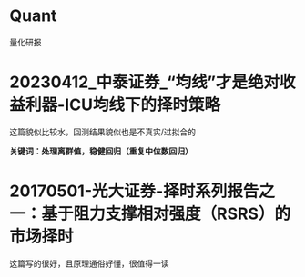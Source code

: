 # Quant
量化研报
# 20230412_中泰证券_“均线”才是绝对收益利器-ICU均线下的择时策略
这篇貌似比较水，回测结果貌似也是不真实/过拟合的

**关键词：处理离群值，稳健回归（重复中位数回归）**

# 20170501-光大证券-择时系列报告之一：基于阻力支撑相对强度（RSRS）的市场择时
这篇写的很好，且原理通俗好懂，很值得一读


